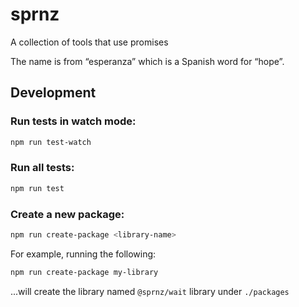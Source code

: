 # sprnz

A collection of tools that use promises

The name is from “esperanza” which is a Spanish word for “hope”.

## Development

### Run tests in watch mode:

```sh
npm run test-watch
```

### Run all tests:

```sh
npm run test
```

### Create a new package:

```sh
npm run create-package <library-name>
```

For example, running the following:

```sh
npm run create-package my-library
```

...will create the library named `@sprnz/wait` library under `./packages`
